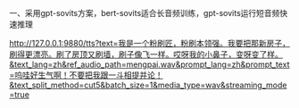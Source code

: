 一、采用gpt-sovits方案，bert-sovits适合长音频训练，gpt-sovits运行短音频快速推理








http://127.0.0.1:9880/tts?text=我是一个粉刷匠，粉刷本领强。我要把那新房子，刷得更漂亮。刷了房顶又刷墙，刷子像飞一样。哎呀我的小鼻子，变呀变了样。&text_lang=zh&ref_audio_path=mengpai.wav&prompt_lang=zh&prompt_text=呜哇好生气啊！不要把我跟一斗相提并论！&text_split_method=cut5&batch_size=1&media_type=wav&streaming_mode=true


